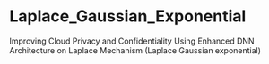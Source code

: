 # Laplace_Gaussian_Exponential



Improving Cloud Privacy and Confidentiality Using Enhanced DNN Architecture on Laplace Mechanism (Laplace Gaussian exponential)
